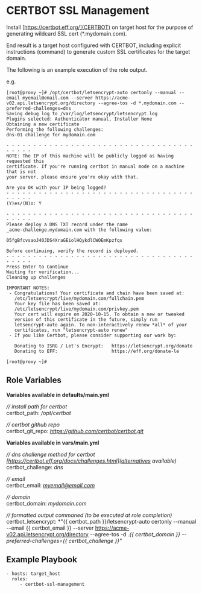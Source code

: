 CERTBOT SSL Management
=========

Install [https://certbot.eff.org/](CERTBOT) on target host for the purpose of generating wildcard SSL cert (*.mydomain.com).

End result is a target host configured with CERTBOT, including explicit instructions (command) to generate custom SSL certificates for the target domain.

The following is an example execution of the role output.

e.g.

```
[root@proxy ~]# /opt/certbot/letsencrypt-auto certonly --manual --email myemail@email.com --server https://acme-v02.api.letsencrypt.org/directory --agree-tos -d *.mydomain.com --preferred-challenges=dns
Saving debug log to /var/log/letsencrypt/letsencrypt.log
Plugins selected: Authenticator manual, Installer None
Obtaining a new certificate
Performing the following challenges:
dns-01 challenge for mydomain.com

- - - - - - - - - - - - - - - - - - - - - - - - - - - - - - - - - - - - - - - -
NOTE: The IP of this machine will be publicly logged as having requested this
certificate. If you're running certbot in manual mode on a machine that is not
your server, please ensure you're okay with that.

Are you OK with your IP being logged?
- - - - - - - - - - - - - - - - - - - - - - - - - - - - - - - - - - - - - - - -
(Y)es/(N)o: Y

- - - - - - - - - - - - - - - - - - - - - - - - - - - - - - - - - - - - - - - -
Please deploy a DNS TXT record under the name
_acme-challenge.mydomain.com with the following value:

05fgBfcvsaoJ40JDS4XraGEiolHQykdlCWOEmKpzfqs

Before continuing, verify the record is deployed.
- - - - - - - - - - - - - - - - - - - - - - - - - - - - - - - - - - - - - - - -
Press Enter to Continue
Waiting for verification...
Cleaning up challenges

IMPORTANT NOTES:
 - Congratulations! Your certificate and chain have been saved at:
   /etc/letsencrypt/live/mydomain.com/fullchain.pem
   Your key file has been saved at:
   /etc/letsencrypt/live/mydomain.com/privkey.pem
   Your cert will expire on 2020-10-15. To obtain a new or tweaked
   version of this certificate in the future, simply run
   letsencrypt-auto again. To non-interactively renew *all* of your
   certificates, run "letsencrypt-auto renew"
 - If you like Certbot, please consider supporting our work by:

   Donating to ISRG / Let's Encrypt:   https://letsencrypt.org/donate
   Donating to EFF:                    https://eff.org/donate-le

[root@proxy ~]# 
```

Role Variables
--------------

**Variables available in defaults/main.yml**  

*// install path for certbot*  
certbot_path: */opt/certbot* 

*// certbot github repo*  
certbot_git_repo: *https://github.com/certbot/certbot.git* 

**Variables available in vars/main.yml**  

*// dns challenge method for certbot [https://certbot.eff.org/docs/challenges.html](alternatives available)*  
certbot_challenge: *dns* 

*// email*  
certbot_email: *myemail@email.com*

*// domain*  
certbot_domain: *mydomain.com* 

*// formatted output commaned (to be executed at role completion)*  
certbot_letsencrypt: *"{{ certbot_path }}/letsencrypt-auto certonly --manual --email {{ certbot_email }} --server https://acme-v02.api.letsencrypt.org/directory --agree-tos -d *.{{ certbot_domain }} --preferred-challenges={{ certbot_challenge }}"* 

Example Playbook
----------------

    - hosts: target_host
      roles:
         - certbot-ssl-management
